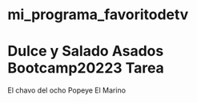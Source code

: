 # mi_programa_favoritodetv
Dulce y Salado
Asados
Bootcamp20223 Tarea
===
El chavo del ocho
Popeye El Marino
